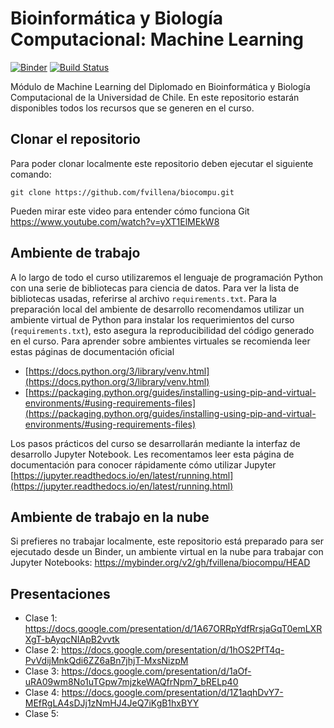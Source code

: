 # Bioinformática y Biología Computacional: Machine Learning


[![Binder](https://mybinder.org/badge_logo.svg)](https://mybinder.org/v2/gh/fvillena/biocompu/HEAD)
[![Build Status](https://www.travis-ci.com/fvillena/mae2.svg?branch=master)](https://www.travis-ci.com/fvillena/biocompu)

Módulo de Machine Learning del Diplomado en Bioinformática y Biología Computacional de la Universidad de Chile. En este repositorio estarán disponibles todos los recursos que se generen en el curso.

## Clonar el repositorio

Para poder clonar localmente este repositorio deben ejecutar el siguiente comando:

```
git clone https://github.com/fvillena/biocompu.git
```

Pueden mirar este video para entender cómo funciona Git https://www.youtube.com/watch?v=yXT1ElMEkW8

## Ambiente de trabajo

A lo largo de todo el curso utilizaremos el lenguaje de programación Python con una serie de bibliotecas para ciencia de datos. Para ver la lista de bibliotecas usadas, referirse al archivo `requirements.txt`. Para la preparación local del ambiente de desarrollo recomendamos utilizar un ambiente virtual de Python para instalar los requerimientos del curso (`requirements.txt`), esto asegura la reproducibilidad del código generado en el curso. Para aprender sobre ambientes virtuales se recomienda leer estas páginas de documentación oficial

- [https://docs.python.org/3/library/venv.html](https://docs.python.org/3/library/venv.html)
- [https://packaging.python.org/guides/installing-using-pip-and-virtual-environments/#using-requirements-files](https://packaging.python.org/guides/installing-using-pip-and-virtual-environments/#using-requirements-files)

Los pasos prácticos del curso se desarrollarán mediante la interfaz de desarrollo Jupyter Notebook. Les recomentamos leer esta página de documentación para conocer rápidamente cómo utilizar Jupyter [https://jupyter.readthedocs.io/en/latest/running.html](https://jupyter.readthedocs.io/en/latest/running.html)

## Ambiente de trabajo en la nube

Si prefieres no trabajar localmente, este repositorio está preparado para ser ejecutado desde un Binder, un ambiente virtual en la nube para trabajar con Jupyter Notebooks: https://mybinder.org/v2/gh/fvillena/biocompu/HEAD

## Presentaciones

- Clase 1: https://docs.google.com/presentation/d/1A67ORRpYdfRrsjaGqT0emLXRXgT-bAyqcNIApB2vvtk
- Clase 2: https://docs.google.com/presentation/d/1hOS2PfT4q-PvVdijMnkQdi6ZZ6aBn7jhjT-MxsNizpM
- Clase 3: https://docs.google.com/presentation/d/1aOf-uRA09wm8No1uTGpw7mjzkeWAQfrNpm7_bRELp40
- Clase 4: https://docs.google.com/presentation/d/1Z1aqhDvY7-MEfRgLA4sDJj1zNmHJ4JeQ7iKgB1hxBYY
- Clase 5: 
